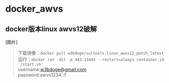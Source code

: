 # docker_awvs
## docker版本linux awvs12破解
[图片]
> 下载镜像：`docker pull w3bdoge/vultools:linux_awvs12_patch_latest`</br>
运行：`docker run -dit -p 443:13443 --restart=always container_id '/start.sh'`</br>
username:w3bdoge@gmail.com</br>
password:awvs1234..!!</br>
